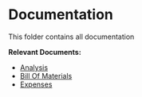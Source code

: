 # Documentation

This folder contains all documentation

**Relevant Documents:**

* [Analysis](./analysis)
* [Bill Of Materials](./materials/BOM.md)
* [Expenses](./materials/expenses.md)